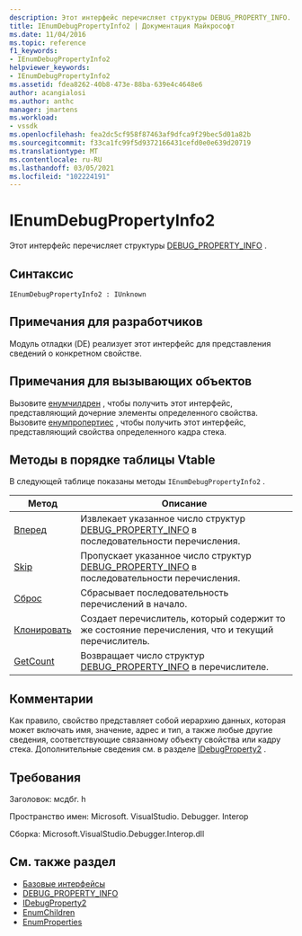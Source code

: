 ```yaml
---
description: Этот интерфейс перечисляет структуры DEBUG_PROPERTY_INFO.
title: IEnumDebugPropertyInfo2 | Документация Майкрософт
ms.date: 11/04/2016
ms.topic: reference
f1_keywords:
- IEnumDebugPropertyInfo2
helpviewer_keywords:
- IEnumDebugPropertyInfo2
ms.assetid: fdea8262-40b8-473e-88ba-639e4c4648e6
author: acangialosi
ms.author: anthc
manager: jmartens
ms.workload:
- vssdk
ms.openlocfilehash: fea2dc5cf958f87463af9dfca9f29bec5d01a82b
ms.sourcegitcommit: f33ca1fc99f5d9372166431cefd0e0e639d20719
ms.translationtype: MT
ms.contentlocale: ru-RU
ms.lasthandoff: 03/05/2021
ms.locfileid: "102224191"
---
```

# <a name="ienumdebugpropertyinfo2"></a>IEnumDebugPropertyInfo2
Этот интерфейс перечисляет структуры [DEBUG_PROPERTY_INFO](../../../extensibility/debugger/reference/debug-property-info.md) .

## <a name="syntax"></a>Синтаксис

```
IEnumDebugPropertyInfo2 : IUnknown
```

## <a name="notes-for-implementers"></a>Примечания для разработчиков
 Модуль отладки (DE) реализует этот интерфейс для представления сведений о конкретном свойстве.

## <a name="notes-for-callers"></a>Примечания для вызывающих объектов
 Вызовите [енумчилдрен](../../../extensibility/debugger/reference/idebugproperty2-enumchildren.md) , чтобы получить этот интерфейс, представляющий дочерние элементы определенного свойства. Вызовите [енумпропертиес](../../../extensibility/debugger/reference/idebugstackframe2-enumproperties.md) , чтобы получить этот интерфейс, представляющий свойства определенного кадра стека.

## <a name="methods-in-vtable-order"></a>Методы в порядке таблицы Vtable
 В следующей таблице показаны методы `IEnumDebugPropertyInfo2` .

|Метод|Описание|
|------------|-----------------|
|[Вперед](../../../extensibility/debugger/reference/ienumdebugpropertyinfo2-next.md)|Извлекает указанное число структур [DEBUG_PROPERTY_INFO](../../../extensibility/debugger/reference/debug-property-info.md) в последовательности перечисления.|
|[Skip](../../../extensibility/debugger/reference/ienumdebugpropertyinfo2-skip.md)|Пропускает указанное число структур [DEBUG_PROPERTY_INFO](../../../extensibility/debugger/reference/debug-property-info.md) в последовательности перечисления.|
|[Сброс](../../../extensibility/debugger/reference/ienumdebugpropertyinfo2-reset.md)|Сбрасывает последовательность перечислений в начало.|
|[Клонировать](../../../extensibility/debugger/reference/ienumdebugpropertyinfo2-clone.md)|Создает перечислитель, который содержит то же состояние перечисления, что и текущий перечислитель.|
|[GetCount](../../../extensibility/debugger/reference/ienumdebugpropertyinfo2-getcount.md)|Возвращает число структур [DEBUG_PROPERTY_INFO](../../../extensibility/debugger/reference/debug-property-info.md) в перечислителе.|

## <a name="remarks"></a>Комментарии
 Как правило, свойство представляет собой иерархию данных, которая может включать имя, значение, адрес и тип, а также любые другие сведения, соответствующие связанному объекту свойства или кадру стека. Дополнительные сведения см. в разделе [IDebugProperty2](../../../extensibility/debugger/reference/idebugproperty2.md) .

## <a name="requirements"></a>Требования
 Заголовок: мсдбг. h

 Пространство имен: Microsoft. VisualStudio. Debugger. Interop

 Сборка: Microsoft.VisualStudio.Debugger.Interop.dll

## <a name="see-also"></a>См. также раздел
- [Базовые интерфейсы](../../../extensibility/debugger/reference/core-interfaces.md)
- [DEBUG_PROPERTY_INFO](../../../extensibility/debugger/reference/debug-property-info.md)
- [IDebugProperty2](../../../extensibility/debugger/reference/idebugproperty2.md)
- [EnumChildren](../../../extensibility/debugger/reference/idebugproperty2-enumchildren.md)
- [EnumProperties](../../../extensibility/debugger/reference/idebugstackframe2-enumproperties.md)
